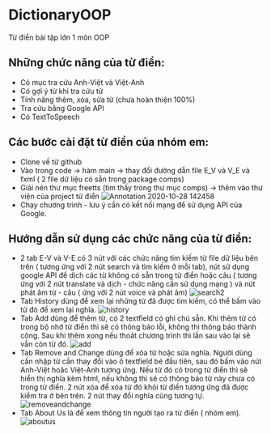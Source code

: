 # DictionaryOOP
Từ điển bài tập lớn 1 môn OOP

## Những chức năng của từ điển: 
- Có mục tra cứu Anh-Việt và Việt-Anh
- Có gợi ý từ khi tra cứu từ
- Tính năng thêm, xóa, sửa từ (chưa hoàn thiện 100%)
- Tra cứu bằng Google API
- Có TextToSpeech


## Các bước cài đặt từ điển của nhóm em:
- Clone về từ github
- Vào trong code -> hàm main -> thay đổi đường dẫn file E_V và V_E và fxml ( 2 file dữ liệu có sẵn trong package comps)
- Giải nén thư mục freetts (tìm thấy trong thư mục comps) -> thêm vào thư viện của project từ điển
![Annotation 2020-10-28 142458](https://user-images.githubusercontent.com/63422116/97404917-6d1e7c00-1929-11eb-8db1-561e30fff9c5.png)
- Chạy chương trình -  lưu ý cần có kết nối mạng để sử dụng API của Google.

## Hướng dẫn sử dụng các chức năng của từ điển:
- 2 tab E-V và V-E có 3 nút với các chức năng tìm kiếm từ file dữ liệu bên trên ( tương ứng với 2 nút search và tìm kiếm ở mỗi tab), nút sử dụng google API để dịch các từ không có sẵn trong từ điển hoặc câu ( tương ứng với 2 nút translate và dịch - chức năng cần sử dụng mạng ) và nút phát âm từ - câu ( ứng với 2 nút voice và phát âm)
![search2](https://user-images.githubusercontent.com/63422116/97404983-8e7f6800-1929-11eb-9eee-51ee1da1ce82.png)
- Tab History dùng để xem lại những từ đã được tìm kiếm, có thể bấm vào từ đó để xem lại nghĩa.
![history](https://user-images.githubusercontent.com/63422116/97405471-490f6a80-192a-11eb-95a8-c01fe284dcef.PNG)
- Tab Add dùng để thêm từ, có 2 textfield có ghi chú sẵn. Khi thêm từ có trong bộ nhớ từ điển thì sẽ có thông báo lỗi, không thì thông báo thành công. Sau khi thêm xong nếu thoát chương trình thì lần sau vào lại sẽ vẫn còn từ đó.
![add](https://user-images.githubusercontent.com/63422116/97405022-9fc87480-1929-11eb-91c3-b24b3d04926a.PNG)
- Tab Remove and Change dùng để xóa từ hoặc sửa nghĩa. Người dùng cần nhập từ cần thay đổi vào ô textfield bé đầu tiên, sau đó bấm vào nút Anh-Việt hoăc Việt-Anh tương ứng. Nếu từ đó có trong từ điển thì sẽ hiển thị nghĩa kèm html, nếu không thì sẽ có thông báo từ này chưa có trong từ điển. 2 nút xóa để xóa từ đó khỏi từ điển tương ứng đã được kiểm tra ở bên trên. 2 nút thay đổi nghĩa cũng tương tự.
![removeandchange](https://user-images.githubusercontent.com/63422116/97405075-b2db4480-1929-11eb-9460-c8eb084a0208.PNG)
- Tab About Us là để xem thông tin người tạo ra từ điển ( nhóm em).
![aboutus](https://user-images.githubusercontent.com/63422116/97405106-ba9ae900-1929-11eb-9adf-977961354100.PNG)

